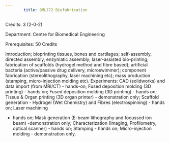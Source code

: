 ```yaml
---
        title: BML772 Biofabrication
---
```

Credits: 3 (2-0-2)

Department: Centre for Biomedical Engineering

Prerequisites: 50 Credits

Introduction; bioprinting tissues, bones and cartilages; self-assembly, directed assembly, enzymatic assembly; laser-assisted bio-printing; fabrication of scaffolds (hydrogel method and fibre based); artificial bacteria (active/passive drug delivery, microswimmer); component fabrication (stereolithography, laser machining etc); mass production (stamping, micro-injection molding etc). Experiments: CAD (solidworks) and data import (from MRI/CT) - hands-on; Fused deposition molding (3D printing) - hands on; Fused deposition molding (3D printing) - hands on; Tissue & Organ printing (3D organ printer) - demonstration only; Scaffold generation - Hydrogel (Wet Chemistry) and Fibres (electrospinning) - hands on; Laser machining
- hands on; Mask generation (E-beam lithography and focussed ion beam) -demonstration only; Characterization (Imaging, Profilometry, optical scanner) - hands on; Stamping - hands on; Micro-injection molding - demonstration only.